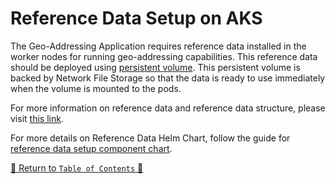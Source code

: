 # Reference Data Setup on AKS

The Geo-Addressing Application requires reference data installed in the worker nodes for running geo-addressing
capabilities. This reference data should be deployed
using [persistent volume](https://kubernetes.io/docs/concepts/storage/persistent-volumes/). This persistent volume is
backed by Network File Storage so that the data is ready to use immediately when the volume is mounted to
the pods.

For more information on reference data and reference data structure, please
visit [this link](../../../docs/ReferenceData.md).

For more details on Reference Data Helm Chart, follow the guide for [reference data setup component chart](../../component-charts/reference-data-setup-generic).

[🔗 Return to `Table of Contents` 🔗](../../../README.md#guides)
